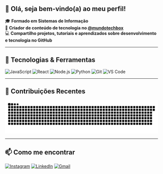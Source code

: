 ## 👋 Olá, seja bem-vindo(a) ao meu perfil!

🎓 **Formado em Sistemas de Informação**  
📱 **Criador de conteúdo de tecnologia no [@mundotechbox](https://instagram.com/mundotechbox)**  
💻 **Compartilho projetos, tutoriais e aprendizados sobre desenvolvimento e tecnologia no GitHub**

---

## 🚀 Tecnologias & Ferramentas

![JavaScript](https://img.shields.io/badge/-JavaScript-F7DF1E?logo=javascript&logoColor=black&style=for-the-badge)
![React](https://img.shields.io/badge/-React-20232A?logo=react&logoColor=61DAFB&style=for-the-badge)
![Node.js](https://img.shields.io/badge/-Node.js-339933?logo=node.js&logoColor=white&style=for-the-badge)
![Python](https://img.shields.io/badge/-Python-3776AB?logo=python&logoColor=white&style=for-the-badge)
![Git](https://img.shields.io/badge/-Git-F05032?logo=git&logoColor=white&style=for-the-badge)
![VS Code](https://img.shields.io/badge/-VSCode-007ACC?logo=visual-studio-code&logoColor=white&style=for-the-badge)

---

## 🔄 Contribuições Recentes

![Snake animation](https://raw.githubusercontent.com/David-Braga878/David-Braga878/output/github-contribution-grid-snake.svg?color_snake=%23AA00FF&color_dots=1c1c1c,2a2a2a,333333,3d3d3d,4a4a4a&pixel_size=12&motion_speed=1)

---

## 📫 Como me encontrar

[![Instagram](https://img.shields.io/badge/-@mundotechbox-E4405F?style=for-the-badge&logo=instagram&logoColor=white)](https://instagram.com/mundotechbox)
[![LinkedIn](https://img.shields.io/badge/-LinkedIn-0A66C2?style=for-the-badge&logo=linkedin&logoColor=white)](https://www.linkedin.com/in/seu-usuario-linkedin/)
[![Gmail](https://img.shields.io/badge/-Gmail-D14836?style=for-the-badge&logo=gmail&logoColor=white)](mailto:seuemail@gmail.com)
